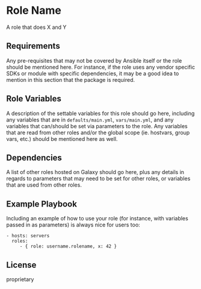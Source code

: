 Role Name
=========

A role that does X and Y

Requirements
------------

Any pre-requisites that may not be covered by Ansible itself or the
role should be mentioned here. For instance, if the role uses any
vendor specific SDKs or module with specific dependencies, it may be
a good idea to mention in this section that the package is required.

Role Variables
--------------

A description of the settable variables for this role should go
here, including any variables that are in ``defaults/main.yml``,
``vars/main.yml``, and any variables that can/should be set via
parameters to the role. Any variables that are read from other roles
and/or the global scope (ie. hostvars, group vars, etc.) should be
mentioned here as well.

Dependencies
------------

A list of other roles hosted on Galaxy should go here, plus any
details in regards to parameters that may need to be set for other
roles, or variables that are used from other roles.

Example Playbook
----------------

Including an example of how to use your role (for instance, with
variables passed in as parameters) is always nice for users too:

    - hosts: servers
      roles:
         - { role: username.rolename, x: 42 }

License
-------

proprietary

